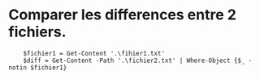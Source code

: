 # Comparer les differences entre 2 fichiers.

        $fichier1 = Get-Content '.\fihier1.txt'
        $diff = Get-Content -Path '.\fichier2.txt' | Where-Object {$_ -notin $fichier1}